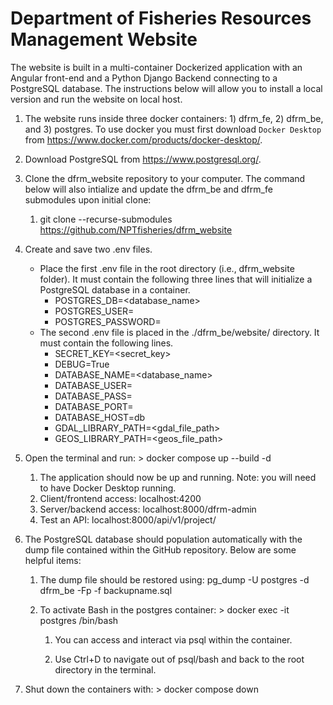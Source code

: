 # Department of Fisheries Resources Management Website

The website is built in a multi-container Dockerized application with an Angular front-end and a Python Django Backend connecting to a PostgreSQL database. The instructions below will allow you to install a local version and run the website on local host.

1.  The website runs inside three docker containers: 1) dfrm_fe, 2) dfrm_be, and 3) postgres. To use docker you must first download `Docker Desktop` from <https://www.docker.com/products/docker-desktop/>.

2.  Download PostgreSQL from <https://www.postgresql.org/>.

3.  Clone the dfrm_website repository to your computer. The command below will also intialize and update the dfrm_be and dfrm_fe submodules upon initial clone:

    1.  git clone --recurse-submodules <https://github.com/NPTfisheries/dfrm_website>

4.  Create and save two .env files.

    -   Place the first .env file in the root directory (i.e., dfrm_website folder). It must contain the following three lines that will initialize a PostgreSQL database in a container.
        -   POSTGRES_DB=<database_name>
        -   POSTGRES_USER=<username>  
        -   POSTGRES_PASSWORD=<password>
    -   The second .env file is placed in the ./dfrm_be/website/ directory. It must contain the following lines.
        -   SECRET_KEY=<secret_key>
        -   DEBUG=True
        -   DATABASE_NAME=<database_name>
        -   DATABASE_USER=<username>
        -   DATABASE_PASS=<password>
        -   DATABASE_PORT=<port>
        -   DATABASE_HOST=db
        -   GDAL_LIBRARY_PATH=<gdal_file_path>
        -   GEOS_LIBRARY_PATH=<geos_file_path>

5.  Open the terminal and run: \> docker compose up --build -d

    1.  The application should now be up and running. Note: you will need to have Docker Desktop running.
    2.  Client/frontend access: localhost:4200
    3.  Server/backend access: localhost:8000/dfrm-admin
    4.  Test an API: localhost:8000/api/v1/project/

6.  The PostgreSQL database should population automatically with the dump file contained within the GitHub repository. Below are some helpful items:

    1.  The dump file should be restored using: pg_dump -U postgres -d dfrm_be -Fp -f backupname.sql

    2.  To activate Bash in the postgres container: \> docker exec -it postgres /bin/bash

        1.  You can access and interact via psql within the container.

        2.  Use Ctrl+D to navigate out of psql/bash and back to the root directory in the terminal.

7.  Shut down the containers with: \> docker compose down
